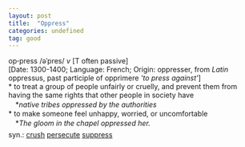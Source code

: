 ```yaml
---
layout: post
title:  "Oppress"
categories: undefined
tag: good
---
```

<DIV style="MARGIN: 0px 0px 5px">op<B>·</B>press /əˈpres/ <I>v</I> [T often passive] <BR>[Date: 1300-1400; Language: French; Origin: oppresser, from <I>Latin</I> oppressus, past participle of opprimere <I>'to press against'</I>]<BR>* to treat a group of people unfairly or cruelly, and prevent them from having the same rights that other people in society have<BR>　*<I>native tribes oppressed by the authorities</I><BR>* to make someone feel unhappy, worried, or uncomfortable<BR>　*<I>The gloom in the chapel oppressed her.</I></DIV>
<DIV style="MARGIN: 0px 0px 5px">
<DIV style="MARGIN: 4px 0px">syn.: <A href="{{ site.baseurl }}/crush"><U>crush</U></A> <A href="{{ site.baseurl }}/persecute"><U>persecute</U></A> <A href="{{ site.baseurl }}/suppress"><U>suppress</U></A></DIV></DIV>
